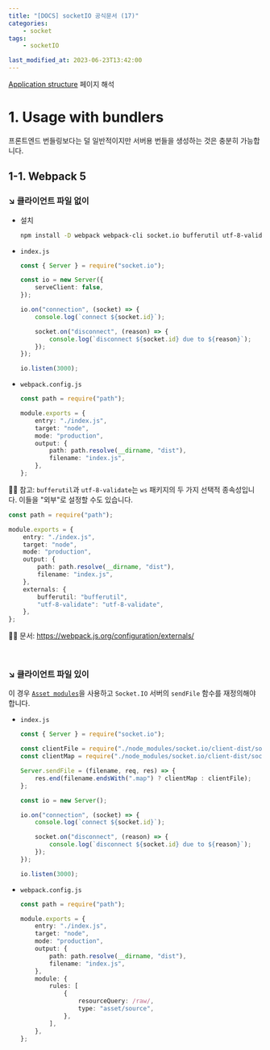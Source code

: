 ```yaml
---
title: "[DOCS] socketIO 공식문서 (17)"
categories:
    - socket
tags:
    - socketIO

last_modified_at: 2023-06-23T13:42:00
---
```


[Application structure](https://socket.io/docs/v4/server-application-structure/) 페이지 해석

# 1. Usage with bundlers

프론트엔드 번들링보다는 덜 일반적이지만 서버용 번들을 생성하는 것은 충분히 가능합니다.

## 1-1. Webpack 5

### ↘︎ 클라이언트 파일 없이

-   설치

    ```sh
    npm install -D webpack webpack-cli socket.io bufferutil utf-8-validate
    ```

-   `index.js`

    ```ts
    const { Server } = require("socket.io");

    const io = new Server({
        serveClient: false,
    });

    io.on("connection", (socket) => {
        console.log(`connect ${socket.id}`);

        socket.on("disconnect", (reason) => {
            console.log(`disconnect ${socket.id} due to ${reason}`);
        });
    });

    io.listen(3000);
    ```

-   `webpack.config.js`

    ```ts
    const path = require("path");

    module.exports = {
        entry: "./index.js",
        target: "node",
        mode: "production",
        output: {
            path: path.resolve(__dirname, "dist"),
            filename: "index.js",
        },
    };
    ```

☝🏻 참고: `bufferutil`과 `utf-8-validate`는 `ws` 패키지의 두 가지 선택적 종속성입니다. 이들을 "외부"로 설정할 수도 있습니다.

```ts
const path = require("path");

module.exports = {
    entry: "./index.js",
    target: "node",
    mode: "production",
    output: {
        path: path.resolve(__dirname, "dist"),
        filename: "index.js",
    },
    externals: {
        bufferutil: "bufferutil",
        "utf-8-validate": "utf-8-validate",
    },
};
```

☝🏻 문서: https://webpack.js.org/configuration/externals/

<br>

### ↘︎ 클라이언트 파일 있이

이 경우 [`Asset modules`](https://webpack.js.org/guides/asset-modules/)을 사용하고 `Socket.IO` 서버의 `sendFile` 함수를 재정의해야 합니다.

-   `index.js`

    ```ts
    const { Server } = require("socket.io");

    const clientFile = require("./node_modules/socket.io/client-dist/socket.io.min?raw");
    const clientMap = require("./node_modules/socket.io/client-dist/socket.io.min.js.map?raw");

    Server.sendFile = (filename, req, res) => {
        res.end(filename.endsWith(".map") ? clientMap : clientFile);
    };

    const io = new Server();

    io.on("connection", (socket) => {
        console.log(`connect ${socket.id}`);

        socket.on("disconnect", (reason) => {
            console.log(`disconnect ${socket.id} due to ${reason}`);
        });
    });

    io.listen(3000);
    ```

-   `webpack.config.js`

    ```ts
    const path = require("path");

    module.exports = {
        entry: "./index.js",
        target: "node",
        mode: "production",
        output: {
            path: path.resolve(__dirname, "dist"),
            filename: "index.js",
        },
        module: {
            rules: [
                {
                    resourceQuery: /raw/,
                    type: "asset/source",
                },
            ],
        },
    };
    ```
